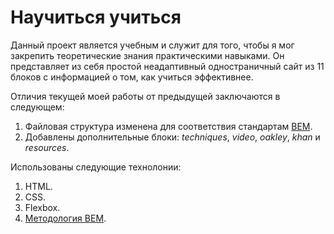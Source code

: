 # Научиться учиться

Данный проект является учебным и служит для того, чтобы я мог закрепить теоретические знания практическими навыками. Он представляет из себя простой неадаптивный одностраничный сайт из 11 блоков с информацией о том, как учиться эффективнее.

Отличия текущей моей работы от предыдущей заключаются в следующем:

1. Файловая структура изменена для соответствия стандартам [BEM](https://ru.bem.info/methodology/ "Использована классическая схема организации файловой структуры БЭМ-проектов: Nested").
2. Добавлены дополнительные блоки: *techniques*, *video*, *oakley*, *khan* и *resources*.

Использованы следующие технолонии:

1. HTML.
2. CSS.
3. Flexbox.
4. [Методология BEM](https://ru.bem.info/methodology/ "Использована классическая схема организации файловой структуры БЭМ-проектов: Nested").


